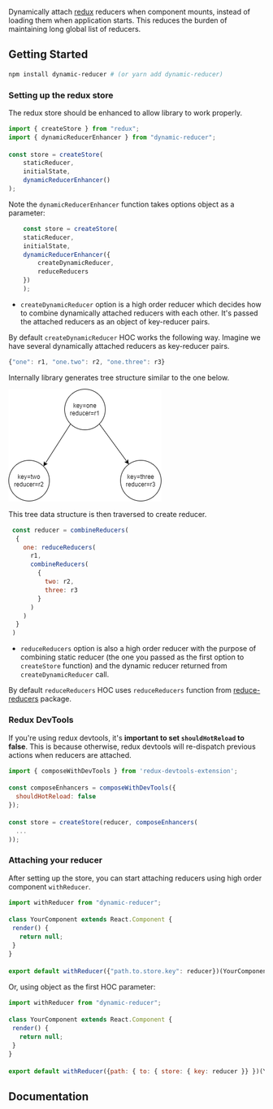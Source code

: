 Dynamically attach [redux](https://redux.js.org/) reducers when component mounts, instead of loading them when application starts. This reduces the burden of maintaining long global list of reducers. 

## Getting Started
```bash
npm install dynamic-reducer # (or yarn add dynamic-reducer)
```

### Setting up the redux store
The redux store should be enhanced to allow library to work properly.
```js
import { createStore } from "redux";
import { dynamicReducerEnhancer } from "dynamic-reducer";

const store = createStore(
    staticReducer,
    initialState,
    dynamicReducerEnhancer()
);

```

Note the `dynamicReducerEnhancer` function takes options object as a parameter:

```js
    const store = createStore(
    staticReducer,
    initialState,
    dynamicReducerEnhancer({
        createDynamicReducer,
        reduceReducers
    })
    );
```

* `createDynamicReducer` option is a high order reducer which decides how to combine dynamically attached reducers with each other. It's passed the attached reducers as an object of key-reducer pairs.

By default `createDynamicReducer` HOC works the following way.
Imagine we have several dynamically attached reducers as key-reducer pairs.

```js
{"one": r1, "one.two": r2, "one.three": r3}
```
Internally library generates tree structure similar to the one below.

![alt text](https://github.com/dorzhevsky/dynamicReducer/blob/master/img/sample.png)

This tree data structure is then traversed to create reducer.

```js
 const reducer = combineReducers(
  {
    one: reduceReducers(
      r1,
      combineReducers(
        {
          two: r2,
          three: r3
        }
      )
    )
  }
 )
```

* `reduceReducers` option is also a high order reducer with the purpose of combining static reducer (the one you passed as the first option to `createStore` function) and the dynamic reducer returned from `createDynamicReducer` call.

By default `reduceReducers` HOC uses `reduceReducers` function from [reduce-reducers](https://www.npmjs.com/package/reduce-reducers) package.

### Redux DevTools
If you're using redux devtools, it's **important to set `shouldHotReload` to false**.  This is because otherwise, redux devtools will re-dispatch previous actions when reducers are attached.


```js
import { composeWithDevTools } from 'redux-devtools-extension';

const composeEnhancers = composeWithDevTools({
  shouldHotReload: false
});

const store = createStore(reducer, composeEnhancers(
  ...
));
```

### Attaching your reducer
After setting up the store, you can start attaching reducers using high order component `withReducer`.
```js
import withReducer from "dynamic-reducer";

class YourComponent extends React.Component {
 render() {
   return null;
 }
}

export default withReducer({"path.to.store.key": reducer})(YourComponent)

```

Or, using object as the first HOC parameter:
```js
import withReducer from "dynamic-reducer";

class YourComponent extends React.Component {
 render() {
   return null;
 }
}

export default withReducer({path: { to: { store: { key: reducer }} })(YourComponent)

```

## Documentation